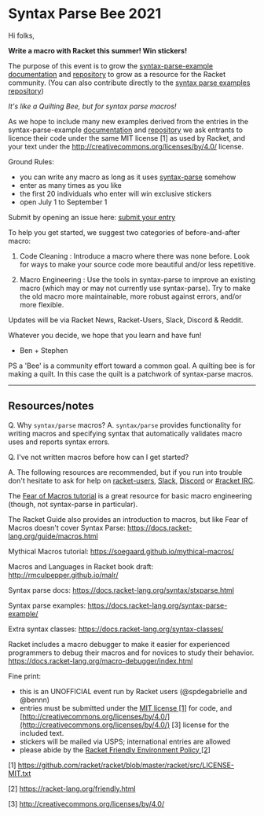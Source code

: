 # Syntax Parse Bee 2021

Hi folks,

**Write a macro with Racket this summer! Win stickers!**

The purpose of this event is to grow the [syntax-parse-example](https://docs.racket-lang.org/syntax-parse-example/index.html) [documentation](https://docs.racket-lang.org/syntax-parse-example/index.html) and [repository](https://github.com/bennn/syntax-parse-example) to grow as a resource for the Racket community. (You can also contribute directly to the [syntax parse examples repository](https://github.com/bennn/syntax-parse-example))

_It's like a Quilting Bee, but for syntax parse macros!_

As we hope to include many new examples derived from the entries in the syntax-parse-example [documentation](https://docs.racket-lang.org/syntax-parse-example/index.html) and [repository](https://github.com/bennn/syntax-parse-example) we ask entrants to licence their code under the same MIT license [1] as used by Racket, and your text under the http://creativecommons.org/licenses/by/4.0/ license.

Ground Rules:
* you can write any macro as long as it uses [syntax-parse](https://docs.racket-lang.org/syntax/stxparse.html) somehow
* enter as many times as you like
* the first 20 individuals who enter will win exclusive stickers
* open July 1 to September 1

Submit by opening an issue here: [submit your entry](https://github.com/syntax-objects/Summer2021/issues/new?assignees=&labels=entry&template=enter-the-syntax-parse-bee.md&title=%5Bentry+-+name%2Fdescription+of+macro%5D)

To help you get started, we suggest two categories of before-and-after macro:

1. Code Cleaning : Introduce a macro where there was none before. Look for ways
   to make your source code more beautiful and/or less repetitive.

2. Macro Engineering : Use the tools in syntax-parse to improve an existing
   macro (which may or may not currently use syntax-parse). Try to make the old
   macro more maintainable, more robust against errors, and/or more flexible.

Updates will be via Racket News, Racket-Users, Slack, Discord & Reddit.

Whatever you decide, we hope that you learn and have fun!

- Ben + Stephen


PS a 'Bee' is a community effort toward a common goal. A quilting bee is for
making a quilt. In this case the quilt is a patchwork of syntax-parse macros.


- - -

## Resources/notes

Q. Why `syntax/parse` macros?  A. `syntax/parse` provides functionality for writing macros and specifying syntax that automatically validates macro uses and reports syntax errors.

Q. I've not written macros before how can I get started?

A. The following resources are recommended, but if you run into trouble don't hesitate to ask for help on [racket-users](https://lists.racket-lang.org/), [Slack](https://racket-slack.herokuapp.com/), [Discord](https://discord.gg/6Zq8sH5) or [#racket IRC](https://kiwiirc.com/nextclient/irc.libera.chat/#racket).

The [Fear of Macros tutorial](https://www.greghendershott.com/fear-of-macros/) is a great resource for basic macro engineering (though, not syntax-parse in particular).

The Racket Guide also provides an introduction to macros, but like Fear of Macros doesn't cover Syntax Parse: 
 https://docs.racket-lang.org/guide/macros.html

Mythical Macros tutorial:
 https://soegaard.github.io/mythical-macros/

Macros and Languages in Racket book draft:
 http://rmculpepper.github.io/malr/

Syntax parse docs:
 https://docs.racket-lang.org/syntax/stxparse.html

Syntax parse examples:
 https://docs.racket-lang.org/syntax-parse-example/

Extra syntax classes:
 https://docs.racket-lang.org/syntax-classes/

Racket includes a macro debugger to make it easier for experienced programmers to debug their macros and for novices to study their behavior.
 https://docs.racket-lang.org/macro-debugger/index.html

Fine print:
* this is an UNOFFICIAL event run by Racket users (@spdegabrielle and @bennn)
* entries must be submitted under the [MIT license [1]](https://github.com/racket/racket/blob/master/racket/src/LICENSE-MIT.txt) for code, and [http://creativecommons.org/licenses/by/4.0/](http://creativecommons.org/licenses/by/4.0/) [3] license for the included text.
* stickers will be mailed via USPS; international entries are allowed
* please abide by the [Racket Friendly Environment Policy [2]](https://racket-lang.org/friendly.html)


[1] https://github.com/racket/racket/blob/master/racket/src/LICENSE-MIT.txt

[2] https://racket-lang.org/friendly.html

[3] http://creativecommons.org/licenses/by/4.0/

